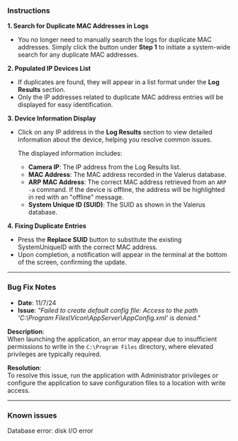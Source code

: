 
### Instructions

**1. Search for Duplicate MAC Addresses in Logs**

- You no longer need to manually search the logs for duplicate MAC addresses. Simply click the button under **Step 1** to initiate a system-wide search for any duplicate MAC addresses.

**2. Populated IP Devices List**

- If duplicates are found, they will appear in a list format under the **Log Results** section.
- Only the IP addresses related to duplicate MAC address entries will be displayed for easy identification.

**3. Device Information Display**

- Click on any IP address in the **Log Results** section to view detailed information about the device, helping you resolve common issues.
  
  The displayed information includes:
  
  - **Camera IP**: The IP address from the Log Results list.
  - **MAC Address**: The MAC address recorded in the Valerus database.
  - **ARP MAC Address**: The correct MAC address retrieved from an `ARP -a` command. If the device is offline, the address will be highlighted in red with an "offline" message.
  - **System Unique ID (SUID)**: The SUID as shown in the Valerus database.

**4. Fixing Duplicate Entries**

- Press the **Replace SUID** button to substitute the existing SystemUniqueID with the correct MAC address.
- Upon completion, a notification will appear in the terminal at the bottom of the screen, confirming the update.

---

### Bug Fix Notes

- **Date**: 11/7/24  
- **Issue**: *"Failed to create default config file: Access to the path 'C:\Program Files\Vicon\AppServer\AppConfig.xml' is denied."*

**Description**:  
When launching the application, an error may appear due to insufficient permissions to write in the `C:\Program Files` directory, where elevated privileges are typically required.

**Resolution**:  
To resolve this issue, run the application with Administrator privileges or configure the application to save configuration files to a location with write access.

---

### Known issues
Database error: disk I/O error
